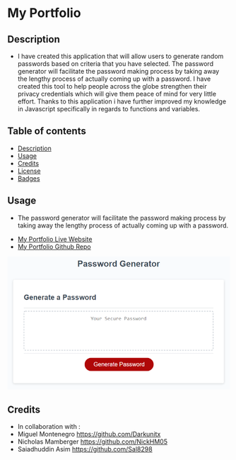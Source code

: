 # My Portfolio

## Description 
- I have created this application that will allow users to generate random passwords based on criteria that you have selected. The password generator will facilitate the password making process by taking away the lengthy process of actually coming up with a password. I have created this tool to help people across the globe strengthen their privacy credentials which will give them peace of mind for very little effort. Thanks to this application i have further improved my knowledge in Javascript specifically in regards to functions and variables.  

## Table of contents
- [Description](#description)
- [Usage](#usage)
- [Credits](#credits)
- [License](#license)
- [Badges](#badges)

## Usage
- <p> The password generator will facilitate the password making process by taking away the lengthy process of actually coming up with a password. </p>
- <a href="">My Portfolio Live Website</a>
- <a href="">My Portfolio Github Repo</a>

![Website screenshot](./Assets/03-javascript-homework-demo.png "Website screenshot")

## Credits 

- In collaboration with : 
- Miguel Montenegro  https://github.com/Darkunitx
- Nicholas Mamberger https://github.com/NickHM05
- Saiadhuddin Asim   https://github.com/Sal8298